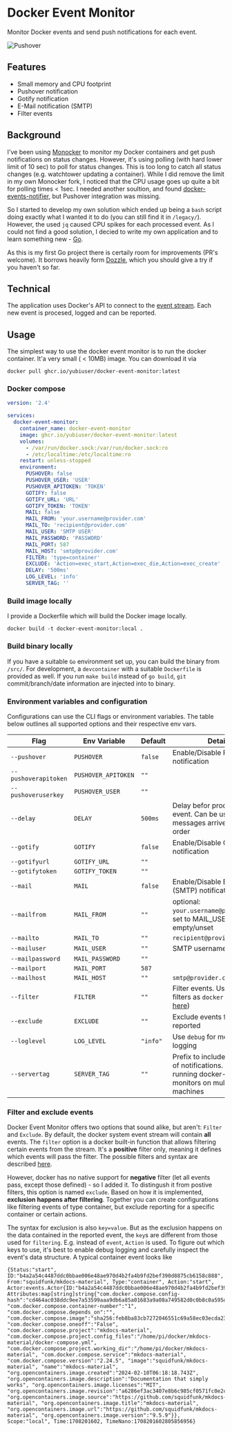 # Docker Event Monitor

Monitor Docker events and send push notifications for each event.

![Pushover](./.github/pushover.png  "Pushover notification")

## Features

- Small memory and CPU footprint
- Pushover notification
- Gotify notification
- E-Mail notification (SMTP)
- Filter events

## Background

I've been using [Monocker](https://github.com/petersem/monocker) to monitor my Docker containers and get push notifications on status changes. However, it's using polling (with hard lower limit of 10 sec) to poll for status changes. This is too long to catch all status changes (e.g. watchtower updating a container). While I did remove the limit in my own Monocker fork, I noticed that the CPU usage goes up quite a bit for polling times < 1sec.
I needed another soultion, and found [docker-events-notifier](https://github.com/hasnat/docker-events-notifier), but Pushover integration was missing.

So I started to develop my own solution which ended up being a `bash` script doing exactly what I wanted it to do (you can still find it in `/legacy/`). However, the used `jq` caused CPU spikes for each processed event. As I could not find a good solution, I decied to write my own application and to learn something new - [Go](https://go.dev/).

As this is my first Go project there is certaily room for improvements (PR's welcome). It borrows heavily form [Dozzle](https://github.com/amir20/dozzle), which you should give a try if you haven't so far.

## Technical

The application uses Docker's API to connect to the [event stream](https://docs.docker.com/engine/api/v1.43/#tag/System/operation/SystemEvents). Each new event is procesed, logged and can be reported.

## Usage

The simplest way to use the docker event monitor is to run the docker container. It'a very small ( < 10MB) image. You can download it via

```shell
docker pull ghcr.io/yubiuser/docker-event-monitor:latest
```

### Docker compose

```yaml
version: '2.4'

services:
  docker-event-monitor:
    container_name: docker-event-monitor
    image: ghcr.io/yubiuser/docker-event-monitor:latest
    volumes:
      - /var/run/docker.sock:/var/run/docker.sock:ro
      - /etc/localtime:/etc/localtime:ro
    restart: unless-stopped
    environment:
      PUSHOVER: false
      PUSHOVER_USER: 'USER'
      PUSHOVER_APITOKEN: 'TOKEN'
      GOTIFY: false
      GOTIFY_URL: 'URL'
      GOTIFY_TOKEN: 'TOKEN'
      MAIL: false
      MAIL_FROM: 'your.username@provider.com'
      MAIL_TO: 'recipient@provider.com'
      MAIL_USER: 'SMTP USER'
      MAIL_PASSWORD: 'PASSWORD'
      MAIL_PORT: 587
      MAIL_HOST: 'smtp@provider.com'
      FILTER: 'type=container'
      EXCLUDE: 'Action=exec_start,Action=exec_die,Action=exec_create'
      DELAY: '500ms'
      LOG_LEVEL: 'info'
      SERVER_TAG: ''
```

### Build image locally

I provide a Dockerfile which will build the Docker image locally.

```shell
docker build -t docker-event-monitor:local .
```


### Build binary locally

If you have a suitable `Go` environment set up, you can build the binary from `/src/`. For development, a `devcontainer` with a suitable `Dockerfile` is provided as well. If you run `make build` instead of `go build`, `git` commit/branch/date information are injected into to binary.

### Environment variables and configuration

Configurations can use the CLI flags or environment variables. The table below outlines all supported options and their respective env vars.

| Flag                  | Env Variable            | Default | Details |
| ----------------      | ----------------------  | ------- |-------- |
| `--pushover`          | `PUSHOVER`              | `false` | Enable/Disable Pushover notification|
| `--pushoverapitoken`  | `PUSHOVER_APITOKEN`     | `""`    | |
| `--pushoveruserkey`   | `PUSHOVER_USER`         | `""`    | |
| `--delay`             | `DELAY`                 | `500ms` | Delay befor processing next event. Can be useful if messages arrive in wrong order |
| `--gotify`            | `GOTIFY`                | `false` | Enable/Disable Gotify notification|
| `--gotifyurl`         | `GOTIFY_URL`            | `""`    | |
| `--gotifytoken`       | `GOTIFY_TOKEN`          | `""`    | |
| `--mail`              | `MAIL`                  | `false` | Enable/Disable E-Mail (SMTP) notification|
| `--mailfrom`          | `MAIL_FROM`             | `""`    | optional: `your.username@provider.com`, set to MAIL_USER if empty/unset |
| `--mailto`            | `MAIL_TO`               | `""`    | `recipient@provider.com` |
| `--mailuser`          | `MAIL_USER`             | `""`    | SMTP username |
| `--mailpassword`      | `MAIL_PASSWORD`         | `""`    | |
| `--mailport`          | `MAIL_PORT`             | `587`   | |
| `--mailhost`          | `MAIL_HOST`             | `""`    | `smtp@provider.com` |
| `--filter`            | `FILTER`                | `""`    | Filter events. Uses the same filters as `docker events` (see [here](https://docs.docker.com/engine/reference/commandline/events/#filter))    |
| `--exclude`           | `EXCLUDE`               | `""`    | Exclude events from being reported |
| `--loglevel`          | `LOG_LEVEL`             | `"info"`| Use `debug` for more verbose logging |
| `--servertag`         | `SERVER_TAG`            | `""`    | Prefix to include in the title of notifications. Useful when running docker-event-monitors on multiple machines |

### Filter and exclude events

Docker Event Monitor offers two options that sound alike, but aren't: `Filter` and `Exclude`.
By default, the docker system event stream will contain **all** events. The `filter` option  is a docker built-in function that allows filtering certain events from the stream. It's a **positive** filter only, meaning it defines which events will pass the filter. The possible filters and syntax are described [here](https://docs.docker.com/engine/reference/commandline/events/#filter).

However, docker has no native support for **negative** filter (let all events pass, except those defined) - so I added it. To distingush it from postive filters, this option is named `exclude`.
Based on how it is implemented, **exclusion happens after filtering**. Together you can create configurations like filtering events of type container, but exclude reporting for a specific container or certain actions.

The syntax for exclusion is also `key=value`.  But as the exclusion happens on the data contained in the reported event, the `key`s are different from those used for `filtering`. E.g. instead of `event`, `Action` is used. To figure out which keys to use, it's best to enable debug logging and carefully inspect the event's data structure. A typical container event looks like

```
{Status:"start", ID:"b4a2a54c4487ddc0bbae006e48ae970d4b2fa4b9fd2bef390d8875cb6158c888", From:"squidfunk/mkdocs-material", Type:"container", Action:"start", Actor:events.Actor{ID:"b4a2a54c4487ddc0bbae006e48ae970d4b2fa4b9fd2bef390d8875cb6158c888", Attributes:map[string]string{"com.docker.compose.config-hash":"cd464ac038ddc9ee7a53599aaa9db6a85a01683a9a08a749582d0c0b8c0a595d", "com.docker.compose.container-number":"1", "com.docker.compose.depends_on":"", "com.docker.compose.image":"sha256:feb8ba83cb7272046551c69a58ec03ecda2306410a07844d22c166e810034aa6", "com.docker.compose.oneoff":"False", "com.docker.compose.project":"mkdocs-material", "com.docker.compose.project.config_files":"/home/pi/docker/mkdocs-material/docker-compose.yml", "com.docker.compose.project.working_dir":"/home/pi/docker/mkdocs-material", "com.docker.compose.service":"mkdocs-material", "com.docker.compose.version":"2.24.5", "image":"squidfunk/mkdocs-material", "name":"mkdocs-material", "org.opencontainers.image.created":"2024-02-10T06:18:18.743Z", "org.opencontainers.image.description":"Documentation that simply works", "org.opencontainers.image.licenses":"MIT", "org.opencontainers.image.revision":"a6286ef3ac3407e8b6c985cf0571fc0e2caa6f5b", "org.opencontainers.image.source":"https://github.com/squidfunk/mkdocs-material", "org.opencontainers.image.title":"mkdocs-material", "org.opencontainers.image.url":"https://github.com/squidfunk/mkdocs-material", "org.opencontainers.image.version":"9.5.9"}}, Scope:"local", Time:1708201602, TimeNano:1708201602805856956}
```
